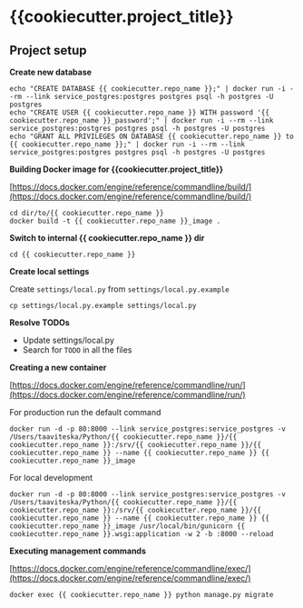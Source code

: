 # {{cookiecutter.project_title}}


## Project setup


**Create new database**

```
echo "CREATE DATABASE {{ cookiecutter.repo_name }};" | docker run -i --rm --link service_postgres:postgres postgres psql -h postgres -U postgres
echo "CREATE USER {{ cookiecutter.repo_name }} WITH password '{{ cookiecutter.repo_name }}_password';" | docker run -i --rm --link service_postgres:postgres postgres psql -h postgres -U postgres
echo "GRANT ALL PRIVILEGES ON DATABASE {{ cookiecutter.repo_name }} to {{ cookiecutter.repo_name }};" | docker run -i --rm --link service_postgres:postgres postgres psql -h postgres -U postgres
```


**Building Docker image for {{cookiecutter.project_title}}**

[https://docs.docker.com/engine/reference/commandline/build/](https://docs.docker.com/engine/reference/commandline/build/)

```
cd dir/to/{{ cookiecutter.repo_name }}
docker build -t {{ cookiecutter.repo_name }}_image .
```


**Switch to internal {{ cookiecutter.repo_name }} dir**

```
cd {{ cookiecutter.repo_name }}
```


**Create local settings**

Create `settings/local.py` from `settings/local.py.example`

```
cp settings/local.py.example settings/local.py
```


**Resolve TODOs**

- Update settings/local.py
- Search for `TODO` in all the files


**Creating a new container**

[https://docs.docker.com/engine/reference/commandline/run/](https://docs.docker.com/engine/reference/commandline/run/)

For production run the default command

```
docker run -d -p 80:8000 --link service_postgres:service_postgres -v /Users/taaviteska/Python/{{ cookiecutter.repo_name }}/{{ cookiecutter.repo_name }}:/srv/{{ cookiecutter.repo_name }}/{{ cookiecutter.repo_name }} --name {{ cookiecutter.repo_name }} {{ cookiecutter.repo_name }}_image
```

For local development

```
docker run -d -p 80:8000 --link service_postgres:service_postgres -v /Users/taaviteska/Python/{{ cookiecutter.repo_name }}/{{ cookiecutter.repo_name }}:/srv/{{ cookiecutter.repo_name }}/{{ cookiecutter.repo_name }} --name {{ cookiecutter.repo_name }} {{ cookiecutter.repo_name }}_image /usr/local/bin/gunicorn {{ cookiecutter.repo_name }}.wsgi:application -w 2 -b :8000 --reload
```


**Executing management commands**

[https://docs.docker.com/engine/reference/commandline/exec/](https://docs.docker.com/engine/reference/commandline/exec/)

```
docker exec {{ cookiecutter.repo_name }} python manage.py migrate
```
